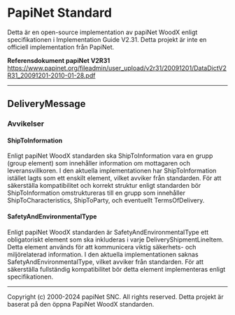 # PapiNet Standard

Detta är en open-source implementation av papiNet WoodX enligt specifikationen i 
Implementation Guide V2.31. Detta projekt är inte en officiell implementation från PapiNet.

**Referensdokument papiNet V2R31**
https://www.papinet.org/fileadmin/user_upload/v2r31/20091201/DataDictV2R31_20091201-2010-01-28.pdf

---

## DeliveryMessage

### Avvikelser

#### ShipToInformation
Enligt papiNet WoodX standarden ska ShipToInformation vara en grupp (group element)
som innehåller information om mottagaren och leveransvillkoren. 
I den aktuella implementationen har ShipToInformation istället lagts som ett 
enskilt element, vilket avviker från standarden. För att säkerställa kompatibilitet
och korrekt struktur enligt standarden bör ShipToInformation omstruktureras till 
en grupp som innehåller ShipToCharacteristics, ShipToParty, 
och eventuellt TermsOfDelivery.

#### SafetyAndEnvironmentalType
Enligt papiNet WoodX standarden är SafetyAndEnvironmentalType ett 
obligatoriskt element som ska inkluderas i varje DeliveryShipmentLineItem. 
Detta element används för att kommunicera viktig säkerhets- och 
miljörelaterad information.
I den aktuella implementationen saknas SafetyAndEnvironmentalType, vilket 
avviker från standarden. För att säkerställa fullständig kompatibilitet 
bör detta element implementeras enligt specifikationen.

---

Copyright (c) 2000-2024 papiNet SNC. All rights reserved. 
Detta projekt är baserat på den öppna PapiNet WoodX standarden.
